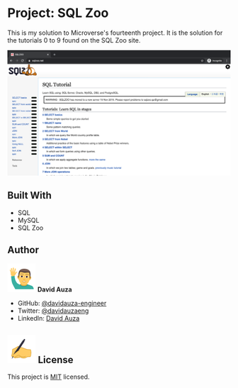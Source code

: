 # Project: SQL Zoo

This is my solution to Microverse's fourteenth project. It is the solution for the tutorials 0 to 9 found on the SQL Zoo site.

![Screenshot](./Screenshot.png)

## Built With

- SQL
- MySQL
- SQL Zoo

## Author

<img src="./author.gif" width="64" alt="Main raising hand" /> **David Auza**

- GitHub: [@davidauza-engineer](https://github.com/davidauza-engineer)
- Twitter: [@davidauzaeng](https://twitter.com/davidauzaeng)
- LinkedIn: [David Auza](https://www.linkedin.com/in/davidauza/)

## <img src ="./license.gif" width="64" alt="Writing hand" /> License

This project is [MIT](./LICENSE) licensed.
